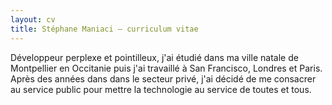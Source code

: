 ```yaml
---
layout: cv
title: Stéphane Maniaci – curriculum vitae
---
```


Développeur perplexe et pointilleux, j'ai étudié dans ma ville natale
de Montpellier en Occitanie puis j'ai travaillé à San Francisco,
Londres et Paris. Après des années dans dans le secteur privé, j'ai
décidé de me consacrer au service public pour mettre la technologie au
service de toutes et tous.

